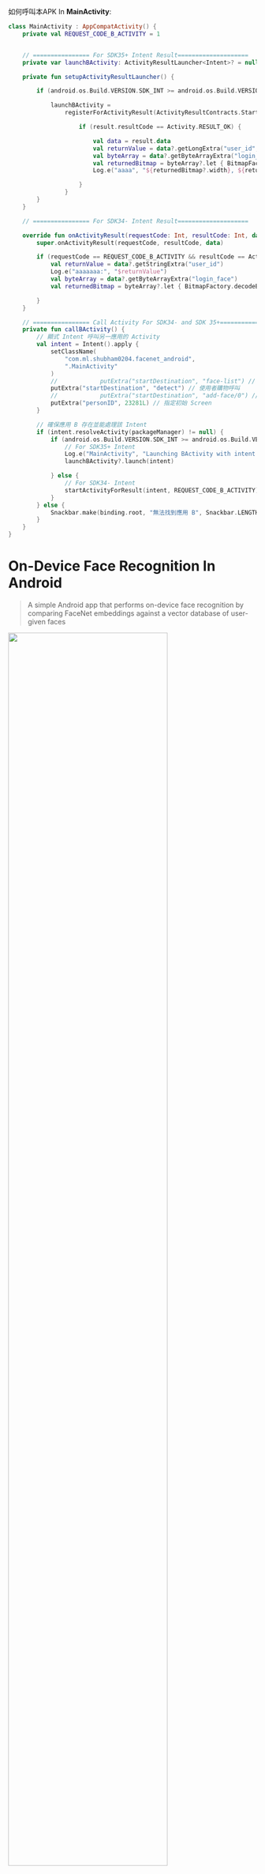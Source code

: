 

如何呼叫本APK
In **MainActivity**:
```Kotlin
class MainActivity : AppCompatActivity() {
    private val REQUEST_CODE_B_ACTIVITY = 1


    // ================ For SDK35+ Intent Result====================
    private var launchBActivity: ActivityResultLauncher<Intent>? = null

    private fun setupActivityResultLauncher() {

        if (android.os.Build.VERSION.SDK_INT >= android.os.Build.VERSION_CODES.R) {

            launchBActivity =
                registerForActivityResult(ActivityResultContracts.StartActivityForResult()) { result ->

                    if (result.resultCode == Activity.RESULT_OK) {

                        val data = result.data
                        val returnValue = data?.getLongExtra("user_id", 0)
                        val byteArray = data?.getByteArrayExtra("login_face")
                        val returnedBitmap = byteArray?.let { BitmapFactory.decodeByteArray(it, 0, byteArray.size) }
                        Log.e("aaaa", "${returnedBitmap?.width}, ${returnedBitmap?.height}")

                    }
                }
        }
    }

    // ================ For SDK34- Intent Result====================

    override fun onActivityResult(requestCode: Int, resultCode: Int, data: Intent?) {
        super.onActivityResult(requestCode, resultCode, data)

        if (requestCode == REQUEST_CODE_B_ACTIVITY && resultCode == Activity.RESULT_OK) {
            val returnValue = data?.getStringExtra("user_id")
            Log.e("aaaaaaa:", "$returnValue")
            val byteArray = data?.getByteArrayExtra("login_face")
            val returnedBitmap = byteArray?.let { BitmapFactory.decodeByteArray(it, 0, byteArray.size) }

        }
    }

    // ================ Call Activity For SDK34- and SDK 35+====================
    private fun callBActivity() {
        // 顯式 Intent 呼叫另一應用的 Activity
        val intent = Intent().apply {
            setClassName(
                "com.ml.shubham0204.facenet_android",
                ".MainActivity"
            )
            //            putExtra("startDestination", "face-list") // 管理員呼叫
            putExtra("startDestination", "detect") // 使用者購物呼叫
            //            putExtra("startDestination", "add-face/0") // 使用者登入後可自己增加資料呼叫
            putExtra("personID", 23281L) // 指定初始 Screen
        }

        // 確保應用 B 存在並能處理該 Intent
        if (intent.resolveActivity(packageManager) != null) {
            if (android.os.Build.VERSION.SDK_INT >= android.os.Build.VERSION_CODES.R) {
                // For SDK35+ Intent
                Log.e("MainActivity", "Launching BActivity with intent: $intent")
                launchBActivity?.launch(intent)

            } else {
                // For SDK34- Intent
                startActivityForResult(intent, REQUEST_CODE_B_ACTIVITY)
            }
        } else {
            Snackbar.make(binding.root, "無法找到應用 B", Snackbar.LENGTH_LONG).show()
        }
    }
}

```

# On-Device Face Recognition In Android 

> A simple Android app that performs on-device face recognition by comparing FaceNet embeddings against a vector database of user-given faces

<img src="https://github.com/user-attachments/assets/3a79776c-e5dd-48c3-8b84-6ec3eaf32d2f" width="80%"/>

<img src="https://github.com/user-attachments/assets/2bbdb033-e709-40f1-8326-1634768e5a3c" width="80%"/>

> Download the APK from the [Releases](https://github.com/shubham0204/OnDevice-Face-Recognition-Android/releases)

## Updates

* 2024-09: Add face-spoof detection which uses FASNet from [minivision-ai/Silent-Face-Anti-Spoofing](https://github.com/minivision-ai/Silent-Face-Anti-Spoofing)
* 2024-07: Add latency metrics on the main screen. It shows the time taken (in milliseconds) to perform face detection, face embedding and vector search.

## Goals

* Produce on-device face embeddings with FaceNet and use them to perform face recognition on a user-given set of images
* Store face-embedding and other metadata on-device and use vector-search to determine nearest-neighbors
* Use modern Android development practices and recommended architecture guidelines while maintaining code simplicity and modularity

## Setup

> Download the APK from the [Releases](https://github.com/shubham0204/OnDevice-Face-Recognition-Android/releases)

Clone the `main` branch,

```bash
$> git clone --depth=1 https://github.com/shubham0204/OnDevice-Face-Recognition-Android
```

Perform a Gradle sync, and run the application.

### Choosing the FaceNet model

The app provides two FaceNet models differing in the size of the embedding they provide. `facenet.tflite` outputs a 128-dimensional embedding and `facenet_512.tflite` a 512-dimensional embedding. In [FaceNet.kt](https://github.com/shubham0204/OnDevice-Face-Recognition-Android/blob/main/app/src/main/java/com/ml/shubham0204/facenet_android/domain/embeddings/FaceNet.kt), you may change the model by modifying the path of the TFLite model,

```kotlin
// facenet
interpreter =
    Interpreter(FileUtil.loadMappedFile(context, "facenet.tflite"), interpreterOptions)

// facenet-512
interpreter =
            Interpreter(FileUtil.loadMappedFile(context, "facenet_512.tflite"), interpreterOptions)
```

For change `embeddingDims` in the same file,

```kotlin
// facenet
private val embeddingDim = 128

// facenet-512
private val embeddingDim = 512
```

Then, in [DataModels.kt](https://github.com/shubham0204/OnDevice-Face-Recognition-Android/blob/main/app/src/main/java/com/ml/shubham0204/facenet_android/data/DataModels.kt), change the dimensions of the `faceEmbedding` attribute,

```kotlin
@Entity
data class FaceImageRecord(
    // primary-key of `FaceImageRecord`
    @Id var recordID: Long = 0,

    // personId is derived from `PersonRecord`
    @Index var personID: Long = 0,

    var personName: String = "",

    // the FaceNet-512 model provides a 512-dimensional embedding
    // the FaceNet model provides a 128-dimensional embedding
    @HnswIndex(dimensions = 512)
    var faceEmbedding: FloatArray = floatArrayOf()
)
```

## Working

![working](https://github.com/shubham0204/OnDevice-Face-Recognition-Android/assets/41076823/def3d020-e36a-44c6-b964-866786c36e3d)


We use the [FaceNet](https://arxiv.org/abs/1503.03832) model, which given a 160 * 160 cropped face image, produces an embedding of 128 or 512 elements capturing facial features that uniquely identify the face. We represent the embedding model as a function $M$ that accepts a cropped face image and returns a vector/embedding/list of FP numbers.

1. When users select an image, the app uses MLKit's `FaceDetector` to crop faces from the image. Each image is labelled with the person's name. See [`MLKitFaceDetector.kt`](https://github.com/shubham0204/OnDevice-Face-Recognition-Android/blob/main/app/src/main/java/com/ml/shubham0204/facenet_android/domain/face_detection/MLKitFaceDetector.kt).
2. Each cropped face is transformed into a vector/embedding with FaceNet. See [`FaceNet.kt`](https://github.com/shubham0204/OnDevice-Face-Recognition-Android/blob/main/app/src/main/java/com/ml/shubham0204/facenet_android/domain/embeddings/FaceNet.kt).
3. We store these face embeddings in a vector database, that enables a faster nearest-neighbor search.
4. Now, in the camera preview, for each frame, we perform face detection with MLKit's `FaceDetector` as in (1) and produce face embeddings for the face as in (2). We compare this face embedding (query vector) with those present in the vector database, and determines the name/label of the embedding (nearest-neighbor) closest to the query vector using cosine similarity.
5. The vector database performs a lossy compression on the embeddings stored in it, and hence the distance returned with the nearest-neighbor is also an estimate. Hence, we re-compute the cosine similarity between the nearest-neighbor vector and the query vector. See [`ImageVectorUseCase.kt`](https://github.com/shubham0204/OnDevice-Face-Recognition-Android/blob/main/app/src/main/java/com/ml/shubham0204/facenet_android/domain/ImageVectorUseCase.kt)

## Tools

1. [TensorFlow Lite](https://ai.google.dev/edge/lite) as a runtime to execute the FaceNet model
2. [Mediapipe Face Detection](https://ai.google.dev/edge/mediapipe/solutions/vision/face_detector/android) to crop faces from the image
3. [ObjectBox](https://objectbox.io) for on-device vector-store and NoSQL database

## Discussion

### Implementing face-liveness detection

> See [issue #1](https://github.com/shubham0204/OnDevice-Face-Recognition-Android/issues/1)

Face-liveness detection is the process of determining if the face captured in the camera frame is real or a spoof (photo, 3D model etc.). There are many techniques to perform face-liveness detection, the simplest ones being smile or wink detection. These are effective against static spoofs (pictures or 3D models) but do not hold for videos. 

While exploring the [deepface](https://github.com/serengil/deepface) library, I discovered that it had implemented an *anti-spoof* detection system using the PyTorch models from [Silent-Face-Anti-Spoofing](https://github.com/minivision-ai/Silent-Face-Anti-Spoofing) repository. It uses the combination of two models that operate on two different scales of the same image. The model is penalized for classification-loss (cross-entropy loss) and the difference between the Fourier transform and the intermediate features from the CNN.

The models used by the `deepface` library (same as in the `Silent-Face-Anti-Spoofing`) are in the PyTorch format. The project already uses the TFLite runtime for executing the FaceNet model, and adding any other DL runtime would lead to unnecessary bloating of the application. 

I converted the PT models to TFLite using this notebook: https://github.com/shubham0204/OnDevice-Face-Recognition-Android/blob/main/resources/Liveness_PT_Model_to_TF.ipynb

### How does this project differ from my earlier [`FaceRecognition_With_FaceNet_Android`](https://github.com/shubham0204/FaceRecognition_With_FaceNet_Android) project?

The [FaceRecognition_With_FaceNet_Android](https://github.com/shubham0204/FaceRecognition_With_FaceNet_Android) is a similar project initiated in 2020 and re-iterated several times since then. Here are the key similarities and differences with this project:

#### Similarities

1. Use FaceNet and FaceNet-512 models executed with TensorFlow Lite
2. Perform on-device face-recognition on a user-given dataset of images

#### Differences

1. Uses ObjectBox to store face embeddings and perform nearest-neighbor search.
2. Does not read a directory from the file-system, instead allows the user to select a group of photos and *label* them with name of a person
3. Considers only the nearest-neighbor to infer the identify of a person in the live camera-feed
4. Uses the Mediapipe Face Detector instead of MLKit

